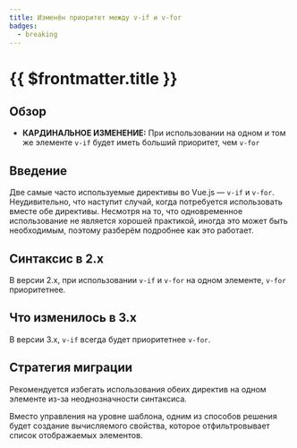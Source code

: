 ```yaml
---
title: Изменён приоритет между v-if и v-for
badges:
  - breaking
---
```


# {{ $frontmatter.title }} <MigrationBadges :badges="$frontmatter.badges" />

## Обзор

- **КАРДИНАЛЬНОЕ ИЗМЕНЕНИЕ:** При использовании на одном и том же элементе `v-if` будет иметь больший приоритет, чем `v-for`

## Введение

Две самые часто используемые директивы во Vue.js — `v-if` и `v-for`. Неудивительно, что наступит случай, когда потребуется использовать вместе обе директивы. Несмотря на то, что одновременное использование не является хорошей практикой, иногда это может быть необходимым, поэтому разберём подробнее как это работает.

## Синтаксис в 2.x

В версии 2.x, при использовании `v-if` и `v-for` на одном элементе, `v-for` приоритетнее.

## Что изменилось в 3.x

В версии 3.x, `v-if` всегда будет приоритетнее `v-for`.

## Стратегия миграции

Рекомендуется избегать использования обеих директив на одном элементе из-за неоднозначности синтаксиса.

Вместо управления на уровне шаблона, одним из способов решения будет создание вычисляемого свойства, которое отфильтровывает список отображаемых элементов.
